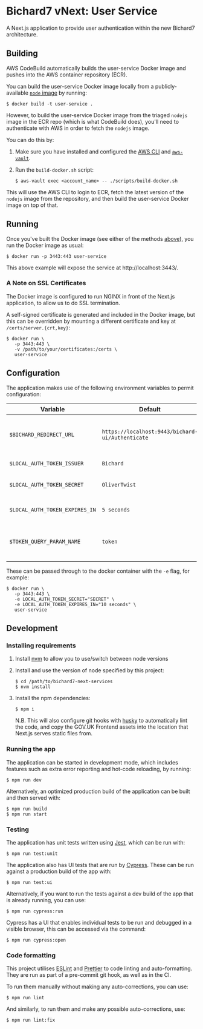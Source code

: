 # Bichard7 vNext: User Service

A Next.js application to provide user authentication within the new Bichard7 architecture.

## Building

AWS CodeBuild automatically builds the user-service Docker image and pushes into the AWS container repository (ECR).

You can build the user-service Docker image locally from a publicly-available [`node` image](https://hub.docker.com/_/node) by running:

```shell
$ docker build -t user-service .
```

However, to build the user-service Docker image from the triaged `nodejs` image in the ECR repo (which is what CodeBuild does), you'll need to authenticate with AWS in order to fetch the `nodejs` image.

You can do this by:

1. Make sure you have installed and configured the [AWS CLI](https://aws.amazon.com/cli/) and [`aws-vault`](https://github.com/99designs/aws-vault).

1. Run the `build-docker.sh` script:
   ```shell
   $ aws-vault exec <account_name> -- ./scripts/build-docker.sh
   ```

This will use the AWS CLI to login to ECR, fetch the latest version of the `nodejs` image from the repository, and then build the user-service Docker image on top of that.

## Running

Once you've built the Docker image (see either of the methods [above](#building)), you run the Docker image as usual:

```shell
$ docker run -p 3443:443 user-service
```

This above example will expose the service at http://localhost:3443/.

### A Note on SSL Certificates

The Docker image is configured to run NGINX in front of the Next.js application, to allow us to do SSL termination.

A self-signed certificate is generated and included in the Docker image, but this can be overridden by mounting a different certificate and key at `/certs/server.{crt,key}`:

```shell
$ docker run \
   -p 3443:443 \
   -v /path/to/your/certificates:/certs \
   user-service
```

## Configuration

The application makes use of the following environment variables to permit configuration:

| Variable                       | Default                                          | Description                                                                               |
|--------------------------------|--------------------------------------------------|-------------------------------------------------------------------------------------------|
| `$BICHARD_REDIRECT_URL`        | `https://localhost:9443/bichard-ui/Authenticate` | The URL to redirect to with a token as a GET parameter when authentication is successful  |
| `$LOCAL_AUTH_TOKEN_ISSUER`     | `Bichard`                                        | The string to use as the token issuer (`iss`)                                             |
| `$LOCAL_AUTH_TOKEN_SECRET`     | `OliverTwist`                                    | The HMAC secret to use for signing the tokens                                             |
| `$LOCAL_AUTH_TOKEN_EXPIRES_IN` | `5 seconds`                                      | The amount of time the tokens should be valid for after issuing                           |
| `$TOKEN_QUERY_PARAM_NAME`      | `token`                                          | The name to use for the token query parameter when redirecting to `$BICHARD_REDIRECT_URL` |

These can be passed through to the docker container with the `-e` flag, for example:

```shell
$ docker run \
   -p 3443:443 \
   -e LOCAL_AUTH_TOKEN_SECRET="SECRET" \
   -e LOCAL_AUTH_TOKEN_EXPIRES_IN="10 seconds" \
   user-service
```

## Development

### Installing requirements

1. Install [nvm](https://github.com/nvm-sh/nvm#installing-and-updating) to allow you to use/switch between node versions

1. Install and use the version of node specified by this project:
   ```shell
   $ cd /path/to/bichard7-next-services
   $ nvm install
   ```

1. Install the npm dependencies:
   ```shell
   $ npm i
   ```
   N.B. This will also configure git hooks with [husky](https://typicode.github.io/husky/) to automatically lint the code, and copy the GOV.UK Frontend assets into the location that Next.js serves static files from.

### Running the app

The application can be started in development mode, which includes features such as extra error reporting and hot-code reloading, by running:

```shell
$ npm run dev
```

Alternatively, an optimized production build of the application can be built and then served with:

```shell
$ npm run build
$ npm run start
```

### Testing

The application has unit tests written using [Jest](https://jestjs.io/), which can be run with:

```shell
$ npm run test:unit
```

The application also has UI tests that are run by [Cypress](https://www.cypress.io/). These can be run against a production build of the app with:

```shell
$ npm run test:ui
```

Alternatively, if you want to run the tests against a dev build of the app that is already running, you can use:

```shell
$ npm run cypress:run
```

Cypress has a UI that enables individual tests to be run and debugged in a visible browser, this can be accessed via the command:

```shell
$ npm run cypress:open
```

### Code formatting

This project utilises [ESLint](https://eslint.org/) and [Prettier](https://prettier.io/) to code linting and auto-formatting. They are run as part of a pre-commit git hook, as well as in the CI.

To run them manually without making any auto-corrections, you can use:

```shell
$ npm run lint
```

And similarly, to run them and make any possible auto-corrections, use:

```shell
$ npm run lint:fix
```
